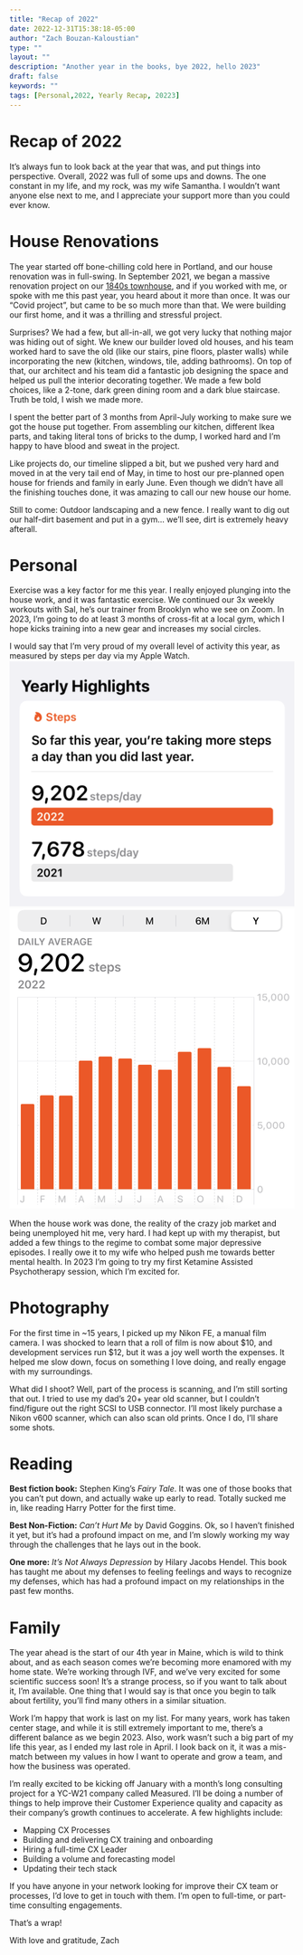 ```yaml
---
title: "Recap of 2022"
date: 2022-12-31T15:38:18-05:00
author: "Zach Bouzan-Kaloustian"
type: ""
layout: ""
description: "Another year in the books, bye 2022, hello 2023"
draft: false
keywords: ""
tags: [Personal,2022, Yearly Recap, 20223]
---
```


# Recap of 2022

It’s always fun to look back at the year that was, and put things into perspective. Overall, 2022 was full of some ups and downs. The one constant in my life, and my rock, was my wife Samantha. I wouldn’t want anyone else next to me, and I appreciate your support more than you could ever know. 

# House Renovations
The year started off bone-chilling cold here in Portland, and our house renovation was in full-swing. In September 2021, we began a massive renovation project on our [1840s townhouse](https://instagram.com/ourmainetownhouse), and if you worked with me, or spoke with me this past year, you heard about it more than once. It was our “Covid project”, but came to be so much more than that. We were building our first home, and it was a thrilling and stressful project. 

Surprises? We had a few, but all-in-all, we got very lucky that nothing major was hiding out of sight. We knew our builder loved old houses, and his team worked hard to save the old (like our stairs, pine floors, plaster walls) while incorporating the new (kitchen, windows, tile, adding bathrooms). On top of that, our architect and his team did a fantastic job designing the space and helped us pull the interior decorating together. We made a few bold choices, like a 2-tone, dark green dining room and a dark blue staircase. Truth be told, I wish we made more. 

I spent the better part of 3 months from April-July working to make sure we got the house put together. From assembling our kitchen, different Ikea parts, and taking literal tons of bricks to the dump, I worked hard and I’m happy to have blood and sweat in the project. 

Like projects do, our timeline slipped a bit, but we pushed very hard and moved in at the very tail end of May, in time to host our pre-planned open house for friends and family in early June. Even though we didn’t have all the finishing touches done, it was amazing to call our new house our home. 

Still to come: Outdoor landscaping and a new fence. I really want to dig out our half-dirt basement and put in a gym… we’ll see, dirt is extremely heavy afterall. 

# Personal
Exercise was a key factor for me this year. I really enjoyed plunging into the house work, and it was fantastic exercise. We continued our 3x weekly workouts with Sal, he’s our trainer from Brooklyn who we see on Zoom. In 2023, I’m going to do at least 3 months of cross-fit at a local gym, which I hope kicks training into a new gear and increases my social circles. 

I would say that I’m very proud of my overall level of activity this year, as measured by steps per day via my Apple Watch. 
![steps 1](https://github.com/zacharybk/zacharybk.com/blob/master/static/images/2022-steps1.png?raw=true)
![steps 2](https://github.com/zacharybk/zacharybk.com/blob/master/static/images/2022-steps2.png?raw=true)

When the house work was done, the reality of the crazy job market and being unemployed hit me, very hard. I had kept up with my therapist, but added a few things to the regime to combat some major depressive episodes. I really owe it to my wife who helped push me towards better mental health. In 2023 I’m going to try my first Ketamine Assisted Psychotherapy session, which I’m excited for. 

# Photography 
For the first time in ~15 years, I picked up my Nikon FE, a manual film camera. I was shocked to learn that a roll of film is now about $10, and development services run $12, but it was a joy well worth the expenses. It helped me slow down, focus on something I love doing, and really engage with my surroundings. 

What did I shoot? Well, part of the process is scanning, and I’m still sorting that out. I tried to use my dad’s 20+ year old scanner, but I couldn’t find/figure out the right SCSI to USB connector. I’ll most likely purchase a Nikon v600 scanner, which can also scan old prints. Once I do, I’ll share some shots. 

# Reading
**Best fiction book:** Stephen King’s *Fairy Tale*. It was one of those books that you can’t put down, and actually wake up early to read. Totally sucked me in, like reading Harry Potter for the first time. 

**Best Non-Fiction:** *Can’t Hurt Me* by David Goggins. Ok, so I haven’t finished it yet, but it’s had a profound impact on me, and I’m slowly working my way through the challenges that he lays out in the book. 

**One more:** *It’s Not Always Depression* by Hilary Jacobs Hendel. This book has taught me about my defenses to feeling feelings and ways to recognize my defenses, which has had a profound impact on my relationships in the past few months. 

# Family
The year ahead is the start of our 4th year in Maine, which is wild to think about, and as each season comes we’re becoming more enamored with my home state. We’re working through IVF, and we’ve very excited for some scientific success soon! It’s a strange process, so if you want to talk about it, I’m available. One thing that I would say is that once you begin to talk about fertility, you’ll find many others in a similar situation. 

Work
I’m happy that work is last on my list. For many years, work has taken center stage, and while it is still extremely important to me, there’s a different balance as we begin 2023. Also, work wasn’t such a big part of my life this year, as I ended my last role in April. I look back on it, it was a mis-match between my values in how I want to operate and grow a team, and how the business was operated. 

I’m really excited to be kicking off January with a month’s long consulting project for a YC-W21 company called Measured. I’ll be doing a number of things to help improve their Customer Experience quality and capacity as their company’s growth continues to accelerate. A few highlights include: 
<UL>
<li>Mapping CX Processes</li>
<li>Building and delivering CX training and onboarding</li>
<li>Hiring a full-time CX Leader</li>
<li>Building a volume and forecasting model</li>
<li>Updating their tech stack</li>
</UL>

If you have anyone in your network looking for improve their CX team or processes, I’d love to get in touch with them. I’m open to full-time, or part-time consulting engagements. 

That’s a wrap! 

With love and gratitude,
Zach
